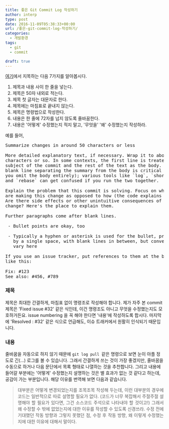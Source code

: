```yaml
---
title: 좋은 Git Commit Log 작성하기
author: interp
type: post
date: 2016-11-09T05:38:33+00:00
url: /좋은-git-commit-log-작성하기/
categories:
  - 개발환경
tags:
  - git
  - commit

draft: true
---
```

[여기][1]에서 지목하는 다음 7가지를 알아봅시다.

  1. 제목과 내용 사이 한 줄을 넣는다.
  2. 제목은 50자 내외로 적는다.
  3. 제목 첫 글자는 대문자로 한다.
  4. 제목에는 마침표로 끝내지 않는다.
  5. 제목은 명령법으로 작성한다.
  6. 내용은 한 줄에 72자를 넘지 않도록 줄바꿈한다.
  7. 내용은 '어떻게' 수정했는지 적지 말고, '무엇을' '왜' 수정했는지 작성하라.

예를 들어,

<pre class="brush: plain; title: ; notranslate" title="">Summarize changes in around 50 characters or less

More detailed explanatory text, if necessary. Wrap it to about 72
characters or so. In some contexts, the first line is treated as the
subject of the commit and the rest of the text as the body. The
blank line separating the summary from the body is critical (unless
you omit the body entirely); various tools like `log`, `shortlog`
and `rebase` can get confused if you run the two together.

Explain the problem that this commit is solving. Focus on why you
are making this change as opposed to how (the code explains that).
Are there side effects or other unintuitive consequences of this
change? Here's the place to explain them.

Further paragraphs come after blank lines.

 - Bullet points are okay, too

 - Typically a hyphen or asterisk is used for the bullet, preceded
   by a single space, with blank lines in between, but conventions
   vary here

If you use an issue tracker, put references to them at the bottom,
like this:

Fix: #123
See also: #456, #789
</pre>

### 제목

제목은 최대한 간결하게, 마침표 없이 명령조로 작성해야 합니다. 제가 자주 본 commit 제목은 'Fixed issue #32' 같은 식인데, 이건 명령조도 아니고 무엇을 수정했는지도 모호하거든요. issue numbering 을 꼭 해야 한다면 '내용'에 작성하도록 합시다. 마지막에 'Resolved : #32' 같은 식으로 언급해도, 이슈 트래커에서 원활히 인식되기 때문입니다.

### 내용

줄바꿈을 자동으로 하지 않기 때문에 `git log pull `같은 명령으로 보면 눈이 아플 정도로 긴(&#8230;) 로그를 볼 수 있습니다. 그래서 간결하게 쓰는 것이 가장 좋겠지만, 줄바꿈을 수동으로 하거나 다음 문단에서 목록 형태로 나열하는 것을 추천합니다. 그리고 내용에 들어갈 부분에는 '어떻게' 수정했는지 설명하는 것은 별 효과가 없는 것 같다고 하는데, 공감이 가는 부분입니다. 해당 이유를 번역해 보면 다음과 같습니다.

> <p style="text-align: justify;">
>   대부분은 어떻게 변경되었는지를 조목조목 작성해 두는데, 이런 대부분의 경우에 코드는 일반적으로 따로 설명할 필요가 없다. (코드가 너무 복잡해서 주절주절 설명해야 할 필요가 있다면, 그건 소스코드 주석으로 나타내야 할 것이고!) 그래서 왜 수정할 수 밖에 없었는지에 대한 이유를 작성할 수 있도록 신경쓰라. 수정 전에 기대했던 작동 방향과 그렇지 못했던 점, 수정 후 작동 방향, 왜 이렇게 수정했는지에 대한 이유에 대해서 말이다.
> </p>

 [1]: http://chris.beams.io/posts/git-commit/

